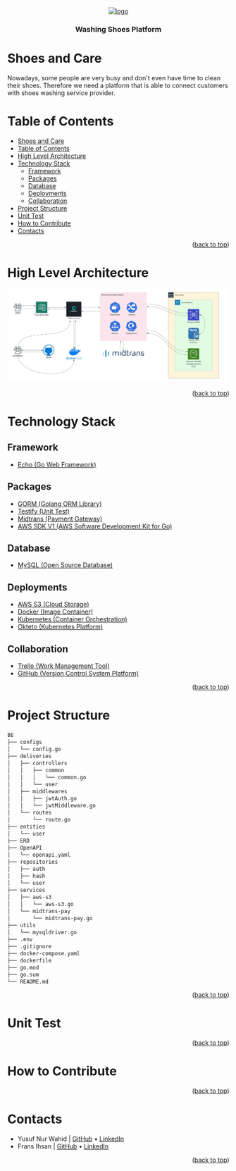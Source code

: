 <div id="top"></div>

<div>
    <!-- Project Logo -->
    <div align="center">
        <a href="https://images.unsplash.com/photo-1580902215262-9b941bc6eab3">
            <img src="https://images.unsplash.com/photo-1580902215262-9b941bc6eab3" alt="logo" width="400">
        </a>
        <h3 align="center">
            Washing Shoes Platform
        </h3>
    </div>
</div>

# Shoes and Care
<!-- Project Description -->
<div>
    <p style="text-align:left">
        Nowadays, some people are very busy and don't even have time to clean their shoes.
        Therefore we need a platform that is able to connect customers with shoes washing service provider.
    </p>
</div>

# Table of Contents
- [Shoes and Care](#shoes-and-care)
- [Table of Contents](#table-of-contents)
- [High Level Architecture](#high-level-architecture)
- [Technology Stack](#technology-stack)
  - [Framework](#framework)
  - [Packages](#packages)
  - [Database](#database)
  - [Deployments](#deployments)
  - [Collaboration](#collaboration)
- [Project Structure](#project-structure)
- [Unit Test](#unit-test)
- [How to Contribute](#how-to-contribute)
- [Contacts](#contacts)

<p align="right">(<a href="#top">back to top</a>)</p>

# High Level Architecture
![High Level Architecture](images/HLA.jpeg)
<p align="right">(<a href="#top">back to top</a>)</p>

# Technology Stack
## Framework
- [Echo (Go Web Framework)](https://echo.labstack.com/)

## Packages
- [GORM (Golang ORM Library)](https://gorm.io/)
- [Testify (Unit Test)](https://pkg.go.dev/github.com/stretchr/testify)
- [Midtrans (Payment Gateway)](https://midtrans.com/)
- [AWS SDK V1 (AWS Software Development Kit for Go)](https://docs.aws.amazon.com/sdk-for-go/v1/developer-guide/welcome.html)

## Database
- [MySQL (Open Source Database)](https://www.mysql.com/)

## Deployments
- [AWS S3 (Cloud Storage)](https://aws.amazon.com/s3)
- [Docker (Image Container)](https://www.docker.com/)
- [Kubernetes (Container Orchestration)](https://kubernetes.io/)
- [Okteto (Kubernetes Platform)](https://www.okteto.com/)

## Collaboration
- [Trello (Work Management Tool)](https://trello.com/)
- [GitHub (Version Control System Platform)](https://github.com/)
<p align="right">(<a href="#top">back to top</a>)</p>

# Project Structure
```
BE
├── configs
│   └── config.go
├── deliveries
│   ├── controllers
│   │   ├── common
│   │   │   └── common.go
│   │   └── user
│   ├── middlewares
│   │   ├── jwtAuth.go
│   │   └── jwtMiddleware.go
│   └── routes
│       └── route.go
├── entities
│   └── user
├── ERD
├── OpenAPI
│   └── openapi.yaml
├── repositories
│   ├── auth
│   ├── hash
│   └── user
├── services
│   ├── aws-s3
│   │   └── aws-s3.go
│   └── midtrans-pay
│       └── midtrans-pay.go
├── utils
│   └── mysqldriver.go
├── .env
├── .gitignore
├── docker-compose.yaml
├── dockerfile
├── go.mod
├── go.sum
└── README.md
```
<p align="right">(<a href="#top">back to top</a>)</p>

# Unit Test
<p align="right">(<a href="#top">back to top</a>)</p>

# How to Contribute
<p align="right">(<a href="#top">back to top</a>)</p>

# Contacts
- Yusuf Nur Wahid | [GitHub](https://github.com/ynwahid) • [LinkedIn](https://www.linkedin.com/in/ynwahid)
- Frans Ihsan | [GitHub](https://github.com/fransihsan) • [LinkedIn](https://www.linkedin.com/in/fransihsan/)
<p align="right">(<a href="#top">back to top</a>)</p>